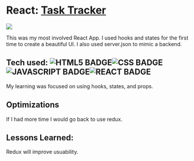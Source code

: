 # React: <a href="https://reacttasktrackerdemo.netlify.app/" target="_blank">Task Tracker</a>
<a href="https://reacttasktrackerdemo.netlify.app/" target="_blank"><img src="https://media.giphy.com/media/wKPmvx2kvpEnK9Bqfw/giphy.gif" /></a>

This was my most involved React App. I used hooks and states for the first time to create a beautiful UI. I also used server.json to mimic a backend.

## Tech used: ![HTML5 BADGE](https://img.shields.io/static/v1?label=|&message=HTML5&color=23555f&style=plastic&logo=html5)![CSS BADGE](https://img.shields.io/static/v1?label=|&message=CSS3&color=285f65&style=plastic&logo=css3)![JAVASCRIPT BADGE](https://img.shields.io/static/v1?label=|&message=JAVASCRIPT&color=3c7f5d&style=plastic&logo=javascript)![REACT BADGE](https://img.shields.io/static/v1?label=|&message=React&color=23555f&style=plastic&logo=react)

My learning was focused on using hooks, states, and props. 

## Optimizations
If I had more time I would go back to use redux.

## Lessons Learned:

Redux will improve usuability.


